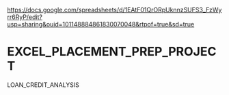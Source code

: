 https://docs.google.com/spreadsheets/d/1EAtF01QrORpUknnzSUFS3_FzWyrr6RyP/edit?usp=sharing&ouid=101148884861830070048&rtpof=true&sd=true
# EXCEL_PLACEMENT_PREP_PROJECT
LOAN_CREDIT_ANALYSIS
